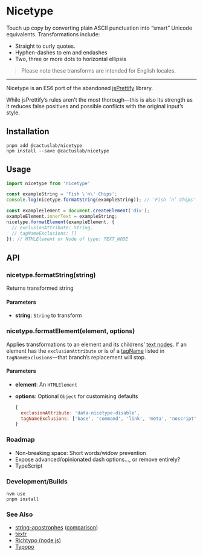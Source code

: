 # Nicetype

Touch up copy by converting plain ASCII punctuation into “smart” Unicode equivalents. Transformations include:

* Straight to curly quotes.
* Hyphen-dashes to em and endashes
* Two, three or more dots to horizontal ellipsis

> Please note these transforms are intended for English locales.

---

Nicetype is an ES6 port of the abandoned [jsPrettify](http://code.google.com/archive/p/jsprettify) library.

While jsPrettify’s rules aren’t the most thorough—this is also its strength as it reduces false positives and possible conflicts with the original input’s style.

## Installation

```shell
pnpm add @cactuslab/nicetype
npm install --save @cactuslab/nicetype
```

## Usage

```js
import nicetype from 'nicetype'

const exampleString = 'Fish \'n\' Chips';
console.log(nicetype.formatString(exampleString)); // 'Fish ’n’ Chips'

const exampleElement = document.createElement('div');
exampleElement.innerText = exampleString;
nicetype.formatElement(exampleElement, {
  // exclusionAttribute: String,
  // tagNameExclusions: []
}); // HTMLElement or Node of type: TEXT_NODE
```

## API

### nicetype.formatString(string)

Returns transformed string

#### Parameters

* **string**: `String` to transform

### nicetype.formatElement(element, options)

Applies transformations to an element and its childrens’ [text nodes](https://developer.mozilla.org/en-US/docs/Web/API/Node/nodeType). If an element has the `exclusionAttribute` or is of a [tagName](https://developer.mozilla.org/en-US/docs/Web/API/Element/tagName) listed in `tagNameExclusions`—that branch’s replacement will stop.

#### Parameters

* **element**: An `HTMLElement`
* **options**: Optional `Object` for customising defaults

  ```js
  {
    exclusionAttribute: 'data-nicetype-disable',
    tagNameExclusions: ['base', 'command', 'link', 'meta', 'noscript', 'script', 'style', 'title', 'audio', 'br', 'code', 'command', 'datalist', 'embed', 'hr', 'iframe', 'img', 'input', 'kbd', 'keygen', 'map', 'math', 'meter', 'object', 'output', 'picture', 'progress', 'ruby', 'samp', 'script', 'select', 'svg', 'template', 'textarea', 'video', 'wbr', 'area', 'audio', 'canvas', 'embed', 'iframe', 'img', 'math', 'object', 'picture', 'svg', 'video', 'input', 'keygen', 'label', 'meter', 'object', 'output', 'progress', 'select', 'textarea', 'script', 'template']
  }
  ```

### Roadmap

* Non-breaking space: Short words/widow prevention
* Expose advanced/opinionated dash options…, or remove entirely?
* TypeScript

### Development/Builds

```shell
nvm use
pnpm install
```

### See Also

* [string-apostrophes](https://www.npmjs.com/package/string-apostrophes) ([comparison](https://codsen.com/os/string-apostrophes/#compared-to-others))
* [textr](https://www.npmjs.com/package/textr)
* [Richtypo (node.js)](https://github.com/sapegin/richtypo.js)
* [Typopo](https://github.com/surfinzap/typopo)
